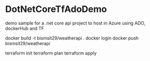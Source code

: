 # DotNetCoreTfAdoDemo
demo sample for a .net core api project to host in Azure using ADO, dockerHub and TF

docker build -t bismsit29/weatherapi .
docker login
docker push bismsit29/weatherapi

terraform init
terraform plan
terraform apply
